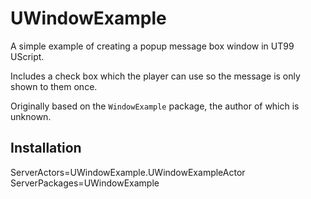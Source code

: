 # UWindowExample
A simple example of creating a popup message box window in UT99 UScript.

Includes a check box which the player can use so the message is only shown to them once.

Originally based on the `WindowExample` package, the author of which is unknown.

## Installation

  ServerActors=UWindowExample.UWindowExampleActor  
  ServerPackages=UWindowExample
